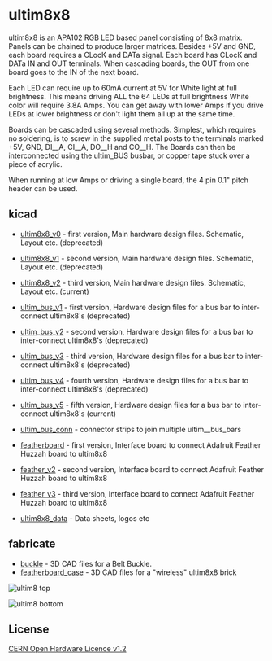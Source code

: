 # ultim8x8

ultim8x8 is an APA102 RGB LED based panel consisting of 8x8 matrix. Panels can be chained to produce larger matrices. Besides +5V and GND, each board requires a CLocK and DATa signal. Each board has CLocK and DATa IN and OUT terminals. When cascading boards, the OUT from one board goes to the IN of the next board.

Each LED can require up to 60mA current at 5V for White light at full brightness. This means driving ALL the 64 LEDs at full brightness White color will require 3.8A Amps. You can get away with lower Amps if you drive LEDs at lower brightness or don't light them all up at the same time.

Boards can be cascaded using several methods. Simplest, which requires no soldering, is to screw in the supplied metal posts to the terminals marked +5V, GND, DI__A, CI__A, DO__H and CO__H. The Boards can then be interconnected using the ultim_BUS busbar, or copper tape stuck over a piece of acrylic.

When running at low Amps or driving a single board, the 4 pin 0.1" pitch header can be used.

## kicad

* [ultim8x8_v0](/kicad/kicad_8x8_v0) - first version, Main hardware design files. Schematic, Layout etc. (deprecated)
* [ultim8x8_v1](/kicad/kicad_8x8_v1) - second version, Main hardware design files. Schematic, Layout etc. (deprecated)
* [ultim8x8_v2](/kicad/kicad_8x8_v2) - third version, Main hardware design files. Schematic, Layout etc. (current)

* [ultim_bus_v1](/kicad/ultim_bus_v1) - first version, Hardware design files for a bus bar to inter-connect ultim8x8's (deprecated)
* [ultim_bus_v2](/kicad/ultim_bus_v2) - second version, Hardware design files for a bus bar to inter-connect ultim8x8's (deprecated)
* [ultim_bus_v3](/kicad/ultim_bus_v3) - third version, Hardware design files for a bus bar to inter-connect ultim8x8's (deprecated)
* [ultim_bus_v4](/kicad/ultim_bus_v4) - fourth version, Hardware design files for a bus bar to inter-connect ultim8x8's (deprecated)
* [ultim_bus_v5](/kicad/ultim_bus_v5) - fifth version, Hardware design files for a bus bar to inter-connect ultim8x8's (current)

* [ultim_bus_conn](/kicad/ultim_bus_conn) - connector strips to join multiple ultim__bus_bars

* [featherboard](/kicad/featherboard) - first version, Interface board to connect Adafruit Feather Huzzah board to ultim8x8
* [feather_v2](/kicad/feather_v2) - second version, Interface board to connect Adafruit Feather Huzzah board to ultim8x8
* [feather_v3](/kicad/feather_v3) - third version, Interface board to connect Adafruit Feather Huzzah board to ultim8x8



* [ultim8x8_data](/kicad/ultim8x8_data) - Data sheets, logos etc

## fabricate

* [buckle](/fabricate/buckle) - 3D CAD files for a Belt Buckle.
* [featherboard_case](/fabricate/featherboard_case) - 3D CAD files for a "wireless" ultim8x8 brick


![ultim8 top](/kicad/kicad_8x8_v2/ultim8x8_images/ultim8x8_01.png)

![ultim8 bottom](/kicad/kicad_8x8_v2/ultim8x8_images/ultim8x8_02.png)

License
-------
[CERN Open Hardware Licence v1.2 ]

[CERN Open Hardware Licence v1.2 ]:http://www.ohwr.org/attachments/2388/cern_ohl_v_1_2.txt
